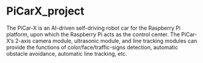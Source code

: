 # PiCarX_project
The PiCar-X is an AI-driven self-driving robot car for the Raspberry Pi platform, upon which the Raspberry Pi acts as the control center. The PiCar-X’s 2-axis camera module, ultrasonic module, and line tracking modules can provide the functions of color/face/traffic-signs detection, automatic obstacle avoidance, automatic line tracking, etc.
